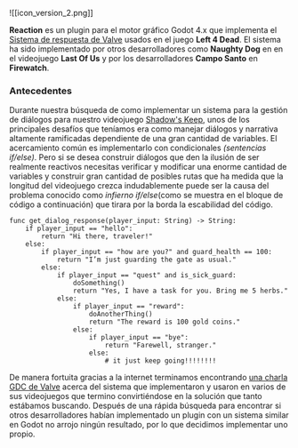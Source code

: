 ![[icon_version_2.png]] 

**Reaction** es un plugin para el motor gráfico  Godot 4.x que implementa  el  [Sistema de respuesta de Valve](https://developer.valvesoftware.com/wiki/Response_System) usados en el juego **Left 4 Dead**.  El sistema ha sido implementado por otros desarrolladores como **Naughty Dog** en en el videojuego **Last Of Us** y por los desarrolladores **Campo Santo** en **Firewatch**. 

### Antecedentes
Durante nuestra búsqueda de como implementar un sistema para la gestión de diálogos para nuestro videojuego [Shadow's Keep](https://2therecoop.itch.io/shadows-keep), unos de los principales desafíos que teníamos era como manejar diálogos y narrativa altamente ramificadas dependiente de una gran cantidad de variables. El acercamiento común es implementarlo con condicionales *(sentencias if/else)*. Pero si se desea construir diálogos que den la ilusión de ser realmente reactivos necesitas verificar y modificar una enorme cantidad de variables y construir gran cantidad de posibles rutas que ha medida que la longitud del videojuego crezca indudablemente puede ser la causa del problema conocido como *infierno if/else*(como se muestra en el bloque de código a continuación) que tirara por la borda la escabilidad del código.

```
func get_dialog_response(player_input: String) -> String:
    if player_input == "hello":
        return "Hi there, traveler!"
    else:
        if player_input == "how are you?" and guard_health == 100:
            return "I’m just guarding the gate as usual."
        else:
            if player_input == "quest" and is_sick_guard:
	            doSomething()
                return "Yes, I have a task for you. Bring me 5 herbs."
            else:
                if player_input == "reward":
	                doAnotherThing()
                    return "The reward is 100 gold coins."
                else:
                    if player_input == "bye":
                        return "Farewell, stranger."
                    else:
                        # it just keep going!!!!!!!!
```

 De manera fortuita gracias a la internet terminamos encontrando [una charla GDC de Valve](https://www.youtube.com/watch?v=tAbBID3N64A) acerca del sistema que implementaron y usaron en varios de sus videojuegos que termino convirtiéndose en la solución que tanto estábamos buscando. Después de una rápida búsqueda para encontrar si otros desarrolladores habían implementado un plugin con un sistema similar en Godot no arrojo ningún resultado, por lo que decidimos implementar uno propio.

